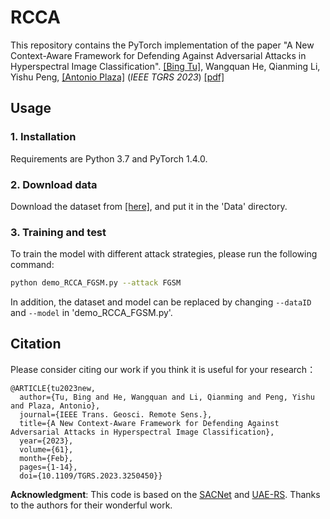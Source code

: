 # RCCA 
This repository contains the PyTorch implementation of the paper "A New Context-Aware Framework for Defending Against Adversarial Attacks in Hyperspectral Image Classification". 
[[Bing Tu]](https://faculty.nuist.edu.cn/tubing/zh_CN/index/144219/list/index.htm), Wangquan He, Qianming Li, Yishu Peng, [[Antonio Plaza]](https://www2.umbc.edu/rssipl/people/aplaza/)
(_IEEE TGRS 2023_) [[pdf]](https://ieeexplore.ieee.org/document/10056357)

## Usage
### 1. Installation
Requirements are Python 3.7 and PyTorch 1.4.0.

### 2. Download data
Download the dataset from [[here]](https://picture.iczhiku.com/weixin/message1590686900389.html), and put it in the 'Data' directory.

### 3. Training and test
To train the model with different attack strategies, please run the following command:
```sh
python demo_RCCA_FGSM.py --attack FGSM
```

In addition, the dataset and model can be replaced by changing `--dataID` and `--model` in 'demo_RCCA_FGSM.py'.
    
## Citation
Please consider citing our work if you think it is useful for your research：
```
@ARTICLE{tu2023new,
  author={Tu, Bing and He, Wangquan and Li, Qianming and Peng, Yishu and Plaza, Antonio},
  journal={IEEE Trans. Geosci. Remote Sens.}, 
  title={A New Context-Aware Framework for Defending Against Adversarial Attacks in Hyperspectral Image Classification}, 
  year={2023},
  volume={61},
  month={Feb},
  pages={1-14},
  doi={10.1109/TGRS.2023.3250450}}
```

**Acknowledgment**: This code is based on the [SACNet](https://github.com/YonghaoXu/SACNet?tab=readme-ov-file) and [UAE-RS](https://github.com/YonghaoXu/UAE-RS). Thanks to the authors for their wonderful work.

